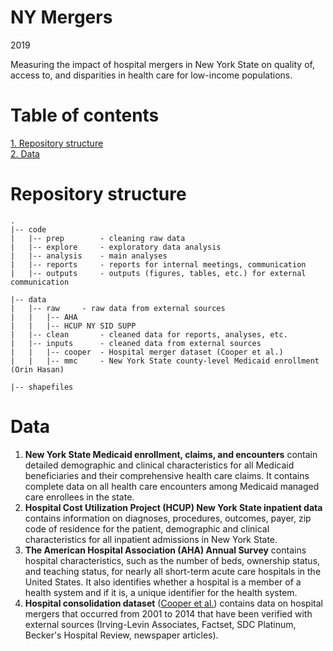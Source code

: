 # NY Mergers

2019

Measuring the impact of hospital mergers in New York State on quality of, access to, and disparities in health care for low-income populations.


# Table of contents

[1. Repository structure](#repository-structure)  
[2. Data](#data)


# Repository structure

	.  
	|-- code
	|   |-- prep        - cleaning raw data
	|   |-- explore     - exploratory data analysis
	|   |-- analysis    - main analyses
	|   |-- reports     - reports for internal meetings, communication
	|   |-- outputs	    - outputs (figures, tables, etc.) for external communication
	
	|-- data
	|   |-- raw	    - raw data from external sources
	|   |   |-- AHA
	|   |   |-- HCUP NY SID SUPP
	|   |-- clean       - cleaned data for reports, analyses, etc.
	|   |-- inputs	    - cleaned data from external sources
	|   |   |-- cooper  - Hospital merger dataset (Cooper et al.)
	|   |   |-- mmc     - New York State county-level Medicaid enrollment (Orin Hasan)
    
    |-- shapefiles
 

# Data

1. **New York State Medicaid enrollment, claims, and encounters** contain detailed demographic and clinical characteristics for all Medicaid beneficiaries and their comprehensive health care claims. It contains complete data on all health care encounters among Medicaid managed care enrollees in the state.  
2. **Hospital Cost Utilization Project (HCUP) New York State inpatient data** contains information on diagnoses, procedures, outcomes, payer, zip code of residence for the patient, demographic and clinical characteristics for all inpatient admissions in New York State.  
3. **The American Hospital Association (AHA) Annual Survey** contains hospital characteristics, such as the number of beds, ownership status, and teaching status, for nearly all short-term acute care hospitals in the United States. It also identifies whether a hospital is a member of a health system and if it is, a unique identifier for the health system.  
4. **Hospital consolidation dataset** ([Cooper et al.](https://healthcarepricingproject.org/)) contains data on hospital mergers that occurred from 2001 to 2014 that have been verified with external sources (Irving-Levin Associates, Factset, SDC Platinum, Becker's Hospital Review, newspaper articles).

